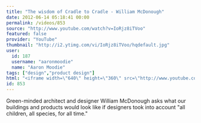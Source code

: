 ```yaml
---
title: "The wisdom of Cradle to Cradle - William McDonough"
date: 2012-06-14 05:18:41 00:00
permalink: /videos/853
source: "http://www.youtube.com/watch?v=IoRjz8iTVoo"
featured: false
provider: "YouTube"
thumbnail: "http://i2.ytimg.com/vi/IoRjz8iTVoo/hqdefault.jpg"
user:
  id: 187
  username: "aaronmoodie"
  name: "Aaron Moodie"
tags: ["design","product design"]
html: "<iframe width=\"640\" height=\"360\" src=\"http://www.youtube.com/embed/IoRjz8iTVoo?wmode=transparent&fs=1&feature=oembed\" frameborder=\"0\" allowfullscreen></iframe>"
id: 853
---
```


Green-minded architect and designer William McDonough asks what our buildings and products would look like if designers took into account "all children, all species, for all time."